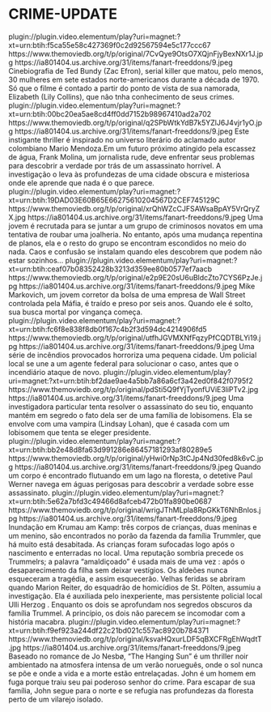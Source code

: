 # CRIME-UPDATE



<item>
<title>[COLOR silver][B] TED BUNDY - A IRRESISTIVÉL FACE DO MAL [/COLOR][/B][COLOR yellow]  FULL HD  [B][/COLOR][/B]</title>
<link>plugin://plugin.video.elementum/play?uri=magnet:?xt=urn:btih:f5ca55e58c427369f0c2d92567594e5c177ccc67</link>
<thumbnail>https://www.themoviedb.org/t/p/original/7CvQye9OtsO7XQjnFjyBexNXr1J.jpg</thumbnail>
<fanart>https://ia801404.us.archive.org/31/items/fanart-freeddons/9.jpeg</fanart>
<info> Cinebiografia de Ted Bundy (Zac Efron), serial killer que matou, pelo menos, 30 mulheres em sete estados norte-americanos durante a década de 1970. Só que o filme é contado a partir do ponto de vista de sua namorada, Elizabeth (Lily Collins), que não tnha conhecimento de seus crimes.</info>
</item>

<item>
<title>[COLOR silver][B] A ÚLTIMA FONTE  [/COLOR][/B][COLOR yellow]  FULL HD  [B][/COLOR][/B]</title>
<link>plugin://plugin.video.elementum/play?uri=magnet:?xt=urn:btih:00bc20ea5ae8cd4ff0dd7152b98967410ad2a702</link>
<thumbnail>https://www.themoviedb.org/t/p/original/q2SPbWtkYdB7k5YZlJ6J4vjr1yO.jpg</thumbnail>
<fanart>https://ia801404.us.archive.org/31/items/fanart-freeddons/9.jpeg</fanart>
<info>Este instigante thriller é inspirado no universo literário do aclamado autor colombiano Mario Mendoza.Em um futuro próximo atingido pela escassez de água, Frank Molina, um jornalista rude, deve enfrentar seus problemas para descobrir a verdade por trás de um assassinato horrível. A investigação o leva às profundezas de uma cidade obscura e misteriosa onde ele aprende que nada é o que parece.</info>
</item>

<item>
<title>[COLOR silver][B] HAIR-TRIGGER [/COLOR][/B][COLOR yellow]  FULL HD  [B][/COLOR][/B]</title>
<link>plugin://plugin.video.elementum/play?uri=magnet:?xt=urn:btih:19DAD03E60B65E66275610204567D2CEF745129C</link>
<thumbnail>https://www.themoviedb.org/t/p/original/xrQhWZcCJFSAWsaBpAY5VrQryZX.jpg</thumbnail>
<fanart>https://ia801404.us.archive.org/31/items/fanart-freeddons/9.jpeg</fanart>
<info> Uma jovem é recrutada para se juntar a um grupo de criminosos novatos em uma tentativa de roubar uma joalheria. No entanto, após uma mudança repentina de planos, ela e o resto do grupo se encontram escondidos no meio do nada. Caos e confusão se instalam quando eles descobrem que podem não estar sozinhos…</info>
</item>

<item>
<title>[COLOR silver][B] VINGANÇA EM DOBRO [/COLOR][/B][COLOR yellow]  FULL HD  [B][/COLOR][/B]</title>
<link>plugin://plugin.video.elementum/play?uri=magnet:?xt=urn:btih:ceaf07b08352428b3213d359ee80b0577ef7aacb</link>
<thumbnail>https://www.themoviedb.org/t/p/original/e2p9E20sU6uBldcZto7CYS6PzJe.jpg</thumbnail>
<fanart>https://ia801404.us.archive.org/31/items/fanart-freeddons/9.jpeg</fanart>
<info> Mike Markovich, um jovem corretor da bolsa de uma empresa de Wall Street controlada pela Máfia, é traído e preso por seis anos. Quando ele é solto, sua busca mortal por vingança começa.</info>
</item> 

<item>
<title>[COLOR silver][B] CHAMAS DA FÚRIA [/COLOR][/B][COLOR yellow]  FULL HD  [B][/COLOR][/B]</title>
<link>plugin://plugin.video.elementum/play?uri=magnet:?xt=urn:btih:fc6f8e838f8db0f167c4b2f3d594dc4214906fd5</link>
<thumbnail>https://www.themoviedb.org/t/p/original/utfhJGVMXNfFqzyPfCQDTBLYi19.jpg</thumbnail>
<fanart>https://ia801404.us.archive.org/31/items/fanart-freeddons/9.jpeg</fanart>
<info> Uma série de incêndios provocados horroriza uma pequena cidade. Um policial local se une a um agente federal para solucionar o caso, antes que o incendiário ataque de novo.</info>
</item>

<item>
<title>[COLOR silver][B] ENTRE AS SOMBRAS [/COLOR][/B][COLOR yellow]  FULL HD  [B][/COLOR][/B]</title>
<link>plugin://plugin.video.elementum/play?uri=magnet:?xt=urn:btih:bf2dae9ae4a5bb7a86a6cf3a42ed0f842f0795f2</link>
<thumbnail>https://www.themoviedb.org/t/p/original/pdSti5Q9fYjTyonfUViE3liPTv2.jpg</thumbnail>
<fanart>https://ia801404.us.archive.org/31/items/fanart-freeddons/9.jpeg</fanart>
<info>Uma investigadora particular tenta resolver o assassinato do seu tio, enquanto mantém em segredo o fato dela ser de uma família de lobisomens. Ela se envolve com uma vampira (Lindsay Lohan), que é casada com um lobisomem que tenta se eleger presidente.</info>
</item>

<item>
<title>[COLOR silver][B] RASTROS DE SANGUE [/COLOR][/B][COLOR yellow]  FULL HD  [B][/COLOR][/B]</title>
<link>plugin://plugin.video.elementum/play?uri=magnet:?xt=urn:btih:bb2e48d8fa63d991286e86457181293af80289e5</link>
<thumbnail>https://www.themoviedb.org/t/p/original/yHwi0rNp3tCJp4Nd30fed8k6vC.jpg</thumbnail>
<fanart>https://ia801404.us.archive.org/31/items/fanart-freeddons/9.jpeg</fanart>
<info> Quando um corpo é encontrado flutuando em um lago na floresta, o detetive Paul Werner navega em águas perigosas para descobrir a verdade sobre esse assassinato.</info>
</item>

<item>
<title>[COLOR silver][B] A MALDIÇÃO [/COLOR][/B][COLOR yellow]  FULL HD  [B][/COLOR][/B]</title>
<link>plugin://plugin.video.elementum/play?uri=magnet:?xt=urn:btih:5e62a7bfd3c49466d8afceb472b01fa890be0687</link>
<thumbnail>https://www.themoviedb.org/t/p/original/wrigJThMLpla8RpGKkT6NhBnIos.jpg</thumbnail>
<fanart>https://ia801404.us.archive.org/31/items/fanart-freeddons/9.jpeg</fanart>
<info> Inundação em Krumau am Kamp: três corpos de crianças, duas meninas e um menino, são encontrados no porão da fazenda da família Trummler, que há muito está desabitada. As crianças foram sufocadas logo após o nascimento e enterradas no local. Uma reputação sombria precede os Trummelrs; a palavra “amaldiçoado” é usada mais de uma vez : após o desaparecimento da filha sem deixar vestígios. Os aldeões nunca esqueceram a tragédia, e assim esquecerão. Velhas feridas se abriram quando Marion Reiter, do esquadrão de homicídios de St. Pölten, assumiu a investigação. Ela é auxiliada pelo inexperiente, mas persistente policial local Ulli Herzog . Enquanto os dois se aprofundam nos segredos obscuros da família Trummel. A princípio, os dois não parecem se incomodar com a história macabra.</info>
</item>

<item>
<title>[COLOR silver][B] O SOL PENDURADO [/COLOR][/B][COLOR yellow]  FULL HD  [B][/COLOR][/B]</title>
<link>plugin://plugin.video.elementum/play?uri=magnet:?xt=urn:btih:f9ef923a244df22c21bd021c557ac8920b784371</link>
<thumbnail>https://www.themoviedb.org/t/p/original/ksvaHQxurLDF5qBXCFRgEhWqdtT.jpg</thumbnail>
<fanart>https://ia801404.us.archive.org/31/items/fanart-freeddons/9.jpeg</fanart>
<info>Baseado no romance de Jo Nesbø, “The Hanging Sun” é um thriller noir ambientado na atmosfera intensa de um verão norueguês, onde o sol nunca se põe e onde a vida e a morte estão entrelaçadas. John é um homem em fuga porque traiu seu pai poderoso senhor do crime. Para escapar de sua família, John segue para o norte e se refugia nas profundezas da floresta perto de um vilarejo isolado.</info>
</item>
